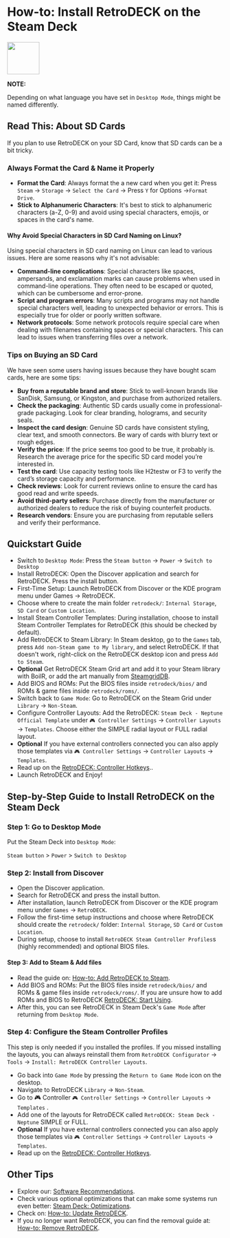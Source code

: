 # How-to: Install RetroDECK on the Steam Deck

<img src="../../../wiki_icons/pixelitos/steam.png" width="75">

**NOTE:** 

Depending on what language you have set in `Desktop Mode`, things might be named differently.

## Read This: About SD Cards

If you plan to use RetroDECK on your SD Card, know that SD cards can be a bit tricky.

### Always Format the Card & Name it Properly

- **Format the Card**: Always format the a new card when you get it: Press `Steam` -> `Storage` -> `Select the Card` -> Press `Y` for Options ->`Format Drive`.
- **Stick to Alphanumeric Characters**: It's best to stick to alphanumeric characters (a-Z, 0-9) and avoid using special characters, emojis, or spaces in the card's name.

#### Why Avoid Special Characters in SD Card Naming on Linux?

Using special characters in SD card naming on Linux can lead to various issues. Here are some reasons why it's not advisable:

- **Command-line complications**: Special characters like spaces, ampersands, and exclamation marks can cause problems when used in command-line operations. They often need to be escaped or quoted, which can be cumbersome and error-prone.
- **Script and program errors**: Many scripts and programs may not handle special characters well, leading to unexpected behavior or errors. This is especially true for older or poorly written software.
- **Network protocols**: Some network protocols require special care when dealing with filenames containing spaces or special characters. This can lead to issues when transferring files over a network.

### Tips on Buying an SD Card

We have seen some users having issues because they have bought scam cards, here are some tips:

- **Buy from a reputable brand and store**: Stick to well-known brands like SanDisk, Samsung, or Kingston, and purchase from authorized retailers.
- **Check the packaging**: Authentic SD cards usually come in professional-grade packaging. Look for clear branding, holograms, and security seals.
- **Inspect the card design**: Genuine SD cards have consistent styling, clear text, and smooth connectors. Be wary of cards with blurry text or rough edges.
- **Verify the price**: If the price seems too good to be true, it probably is. Research the average price for the specific SD card model you’re interested in.
- **Test the card**: Use capacity testing tools like H2testw or F3 to verify the card’s storage capacity and performance.
- **Check reviews**: Look for current reviews online to ensure the card has good read and write speeds.
- **Avoid third-party sellers**: Purchase directly from the manufacturer or authorized dealers to reduce the risk of buying counterfeit products.
- **Research vendors**: Ensure you are purchasing from reputable sellers and verify their performance.

## Quickstart Guide

- Switch to `Desktop Mode`: Press the `Steam button` -> `Power` -> `Switch to Desktop`
- Install RetroDECK: Open the Discover application and search for RetroDECK. Press the install button.
- First-Time Setup: Launch RetroDECK from Discover or the KDE program menu under Games -> RetroDECK.
- Choose where to create the main folder `retrodeck/`: `Internal Storage`, `SD Card` or `Custom Location`.
- Install Steam Controller Templates: During installation, choose to install Steam Controller Templates for RetroDECK (this should be checked by default).
- Add RetroDECK to Steam Library: In Steam desktop, go to the `Games` tab, press `Add non-Steam game to My library`, and select RetroDECK. If that doesn't work, right-click on the RetroDECK desktop icon and press `Add to Steam`.
- **Optional** Get RetroDECK Steam Grid art and add it to your Steam library with BoilR, or add the art manually from [SteamgridDB](https://www.steamgriddb.com/search/grids?term=RetroDeck).
- Add BIOS and ROMs: Put the BIOS files inside `retrodeck/bios/` and ROMs & game files inside `retrodeck/roms/`.
- Switch back to `Game Mode`: Go to RetroDECK on the Steam Grid under `Library` -> `Non-Steam`.
-  Configure Controller Layouts: Add the RetroDECK: `Steam Deck - Neptune Official Template` under `🎮 Controller Settings` -> `Controller Layouts` -> `Templates`. Choose either the SIMPLE radial layout or FULL radial layout.
- **Optional** If you have external controllers connected you can also apply those templates via `🎮 Controller Settings` -> `Controller Layouts` -> `Templates`. 
- Read up on the [RetroDECK: Controller Hotkeys](../../wiki_rd_controls/hotkeys-retrodeck.md)..
- Launch RetroDECK and Enjoy!

## Step-by-Step Guide to Install RetroDECK on the Steam Deck

### Step 1: Go to Desktop Mode

Put the Steam Deck into `Desktop Mode`:

`Steam button` > `Power` > `Switch to Desktop`

### Step 2: Install from Discover

- Open the Discover application.
- Search for RetroDECK and press the install button.
- After installation, launch RetroDECK from Discover or the KDE program menu under `Games` -> `RetroDECK`.
- Follow the first-time setup instructions and choose where RetroDECK should create the `retrodeck/` folder: `Internal Storage`, `SD Card` or `Custom Location`.
- During setup, choose to install `RetroDECK Steam Controller Profiles`s (highly recommended) and optional BIOS files.

#### Step 3: Add to Steam & Add files

- Read the guide on: [How-to: Add RetroDECK to Steam](../../wiki_management/add-to-steam.md). 
- Add BIOS and ROMs: Put the BIOS files inside `retrodeck/bios/` and ROMs & game files inside `retrodeck/roms/`. If you are unsure how to add ROMs and BIOS to RetroDECK [RetroDECK: Start Using](../../wiki_general/retrodeck-start.md).
- After this, you can see RetroDECK in Steam Deck's `Game Mode` after returning from `Desktop Mode`.

### Step 4: Configure the Steam Controller Profiles

This step is only needed if you installed the profiles. If you missed installing the layouts, you can always reinstall them from `RetroDECK Configurator` -> `Tools` -> `Install: RetroDECK Controller Layouts`.

- Go back into `Game Mode` by pressing the `Return to Game Mode` icon on the desktop.
- Navigate to RetroDECK `Library` -> `Non-Steam`.
- Go to 🎮 Controller `🎮 Controller Settings` -> `Controller Layouts` -> `Templates` .
- Add one of the layouts for RetroDECK called `RetroDECK: Steam Deck - Neptune` SIMPLE or FULL.
- **Optional** If you have external controllers connected you can also apply those templates via `🎮 Controller Settings` -> `Controller Layouts` -> `Templates`.
- Read up on the [RetroDECK: Controller Hotkeys](../../wiki_rd_controls/hotkeys-retrodeck.md).

## Other Tips

- Explore our: [Software Recommendations](../../wiki_management/software-recommendations.md).
- Check various optional optimizations that can make some systems run even better: [Steam Deck: Optimizations](../../wiki_devices/steamdeck/steamdeck-optimize.md).
- Check on: [How-to: Update RetroDECK](../../wiki_management/retrodeck-update.md). 
- If you no longer want RetroDECK, you can find the removal guide at: [How-to: Remove RetroDECK](../../wiki_management/retrodeck-remove.md). 
